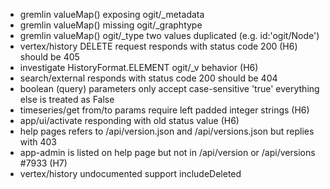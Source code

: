 * gremlin valueMap() exposing ogit/_metadata
* gremlin valueMap() missing ogit/_graphtype
* gremlin valueMap() ogit/_type two values duplicated (e.g. id:'ogit/Node')
* vertex/history DELETE request responds with status code 200 (H6) should be 405
* investigate HistoryFormat.ELEMENT ogit/_v behavior (H6)
* search/external responds with status code 200 should be 404
* boolean (query) parameters only accept case-sensitive 'true' everything else is treated as False
* timeseries/get from/to params require left padded integer strings (H6)
* app/ui/activate responding with old status value (H6)
* help pages refers to /api/version.json and /api/versions.json but replies with 403
* app-admin is listed on help page but not in /api/version or /api/versions #7933 (H7)
* vertex/history undocumented support includeDeleted